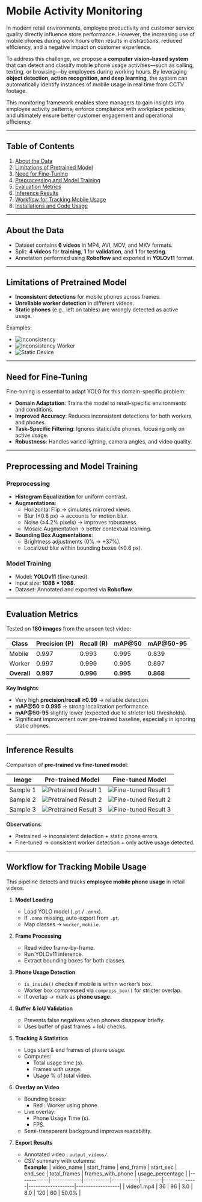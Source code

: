 # Mobile Activity Monitoring  

In modern retail environments, employee productivity and customer service quality directly influence store performance. However, the increasing use of mobile phones during work hours often results in distractions, reduced efficiency, and a negative impact on customer experience.  

To address this challenge, we propose a **computer vision–based system** that can detect and classify mobile phone usage activities—such as calling, texting, or browsing—by employees during working hours. By leveraging **object detection, action recognition, and deep learning**, the system can automatically identify instances of mobile usage in real time from CCTV footage.  

This monitoring framework enables store managers to gain insights into employee activity patterns, enforce compliance with workplace policies, and ultimately ensure better customer engagement and operational efficiency.  

---

## Table of Contents  
1. [About the Data](#about-the-data)  
2. [Limitations of Pretrained Model](#limitations-of-pretrained-model)  
3. [Need for Fine-Tuning](#need-for-fine-tuning)  
4. [Preprocessing and Model Training](#preprocessing-and-model-training)  
5. [Evaluation Metrics](#evaluation-metrics)  
6. [Inference Results](#inference-results)  
7. [Workflow for Tracking Mobile Usage](#workflow-for-tracking-mobile-usage)  
8. [Installations and Code Usage](#installations-and-code-usage)  

---

## About the Data  

- Dataset contains **6 videos** in MP4, AVI, MOV, and MKV formats.  
- Split: **4 videos** for **training**, **1** for **validation**, and **1** for **testing**.  
- Annotation performed using **Roboflow** and exported in **YOLOv11** format.  

---

## Limitations of Pretrained Model  

- **Inconsistent detections** for mobile phones across frames.  
- **Unreliable worker detection** in different videos.  
- **Static phones** (e.g., left on tables) are wrongly detected as active usage.  

Examples:  
- ![Inconsistency](visuals/inconsistency.png)  
- ![Inconsistency Worker](visuals/inconsistency_worker.png)  
- ![Static Device](visuals/static.png)  

---

## Need for Fine-Tuning  

Fine-tuning is essential to adapt YOLO for this domain-specific problem:  

- **Domain Adaptation**: Trains the model to retail-specific environments and conditions.  
- **Improved Accuracy**: Reduces inconsistent detections for both workers and phones.  
- **Task-Specific Filtering**: Ignores static/idle phones, focusing only on active usage.  
- **Robustness**: Handles varied lighting, camera angles, and video quality.  

---

## Preprocessing and Model Training  

### Preprocessing  

- **Histogram Equalization** for uniform contrast.  
- **Augmentations**:  
  - Horizontal Flip → simulates mirrored views.  
  - Blur (≤0.8 px) → accounts for motion blur.  
  - Noise (≤4.2% pixels) → improves robustness.  
  - Mosaic Augmentation → better contextual learning.  
- **Bounding Box Augmentations**:  
  - Brightness adjustments (0% → +37%).  
  - Localized blur within bounding boxes (≤0.6 px).  

### Model Training  

- Model: **YOLOv11** (fine-tuned).  
- Input size: **1088 × 1088**.  
- Dataset: Annotated and exported via **Roboflow**.  

---

## Evaluation Metrics  

Tested on **180 images** from the unseen test video:  

| Class   | Precision (P) | Recall (R) | mAP@50 | mAP@50-95 |
|---------|---------------|------------|--------|-----------|
| Mobile  | 0.997         | 0.993      | 0.995  | 0.839     |
| Worker  | 0.997         | 0.999      | 0.995  | 0.897     |
| **Overall** | **0.997** | **0.996** | **0.995** | **0.868** |

**Key Insights**:  
- Very high **precision/recall ≥0.99** → reliable detection.  
- **mAP@50 = 0.995** → strong localization performance.  
- **mAP@50-95** slightly lower (expected due to stricter IoU thresholds).  
- Significant improvement over pre-trained baseline, especially in ignoring static phones.  

---

## Inference Results  

Comparison of **pre-trained vs fine-tuned model**:  

| Image | Pre-trained Model | Fine-tuned Model |
|-------|------------------|------------------|
| Sample 1 | ![Pretrained Result 1](visuals/inconsistency1.png) | ![Fine-tuned Result 1](visuals/consistency.png) |
| Sample 2 | ![Pretrained Result 2](visuals/inconsistency_worker.png) | ![Fine-tuned Result 2](visuals/consistency_worker.png) |
| Sample 3 | ![Pretrained Result 3](visuals/static.png) | ![Fine-tuned Result 3](visuals/notstatic.png) |

**Observations**:  
- Pretrained → inconsistent detection + static phone errors.  
- Fine-tuned → consistent worker detection + only active usage detected.  

---

## Workflow for Tracking Mobile Usage  

This pipeline detects and tracks **employee mobile phone usage** in retail videos.  

1. **Model Loading**  
   - Load YOLO model (`.pt` / `.onnx`).  
   - If `.onnx` missing, auto-export from `.pt`.  
   - Map classes → `worker`, `mobile`.  

2. **Frame Processing**  
   - Read video frame-by-frame.  
   - Run YOLOv11 inference.  
   - Extract bounding boxes for both classes.  

3. **Phone Usage Detection**  
   - `is_inside()` checks if mobile is within worker’s box.  
   - Worker box compressed via `compress_box()` for stricter overlap.  
   - If overlap → mark as **phone usage**.  

4. **Buffer & IoU Validation**  
   - Prevents false negatives when phones disappear briefly.  
   - Uses buffer of past frames + IoU checks.  

5. **Tracking & Statistics**  
   - Logs start & end frames of phone usage.  
   - Computes:  
     - Total usage time (s).  
     - Frames with usage.  
     - Usage % of total video.  

6. **Overlay on Video**  
   - Bounding boxes:  
     -  Red : Worker using phone.  
   - Live overlay:  
     - Phone Usage Time (s).  
     - FPS.  
   - Semi-transparent background improves readability.  

7. **Export Results**  
   - Annotated video : `output_videos/`.  
   - CSV summary with columns:  
   **Example**:
| video_name | start_frame | end_frame | start_sec | end_sec | total_frames | frames_with_phone | usage_percentage |
|------------|-------------|-----------|-----------|---------|--------------|-------------------|------------------|
| video1.mp4 | 36          | 96        | 3.0       | 8.0     | 120          | 60                | 50.0%            |


   

